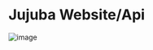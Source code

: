 # Jujuba Website/Api

![image](https://repository-images.githubusercontent.com/617043651/5e5880a9-824b-4940-a4c9-287034a06543)